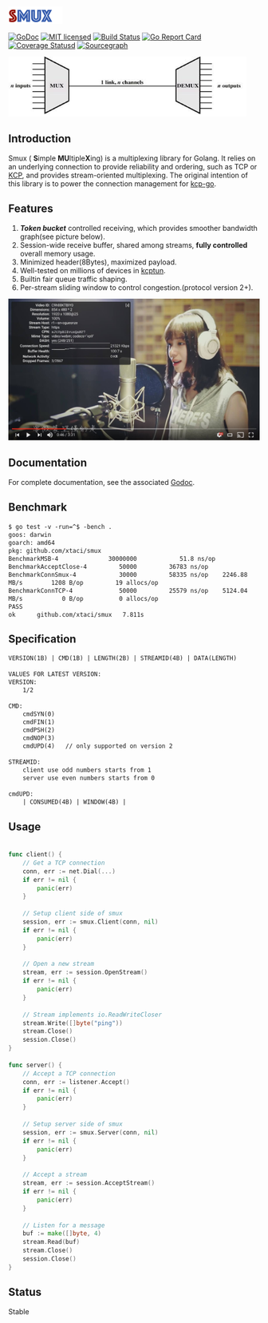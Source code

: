 <img src="smux.png" alt="smux" height="35px" />

[![GoDoc][1]][2] [![MIT licensed][3]][4] [![Build Status][5]][6] [![Go Report Card][7]][8] [![Coverage Statusd][9]][10] [![Sourcegraph][11]][12]

<img src="mux.jpg" alt="smux" height="120px" /> 

[1]: https://godoc.org/github.com/xtaci/smux?status.svg
[2]: https://pkg.go.dev/github.com/xtaci/smux
[3]: https://img.shields.io/badge/license-MIT-blue.svg
[4]: LICENSE
[5]: https://travis-ci.org/xtaci/smux.svg?branch=master
[6]: https://travis-ci.org/xtaci/smux
[7]: https://goreportcard.com/badge/github.com/xtaci/smux
[8]: https://goreportcard.com/report/github.com/xtaci/smux
[9]: https://codecov.io/gh/xtaci/smux/branch/master/graph/badge.svg
[10]: https://codecov.io/gh/xtaci/smux
[11]: https://sourcegraph.com/github.com/xtaci/smux/-/badge.svg
[12]: https://sourcegraph.com/github.com/xtaci/smux?badge

## Introduction

Smux ( **S**imple **MU**ltiple**X**ing) is a multiplexing library for Golang. It relies on an underlying connection to provide reliability and ordering, such as TCP or [KCP](https://github.com/xtaci/kcp-go), and provides stream-oriented multiplexing. The original intention of this library is to power the connection management for [kcp-go](https://github.com/xtaci/kcp-go).

## Features

1. ***Token bucket*** controlled receiving, which provides smoother bandwidth graph(see picture below).
2. Session-wide receive buffer, shared among streams, **fully controlled** overall memory usage.
3. Minimized header(8Bytes), maximized payload. 
4. Well-tested on millions of devices in [kcptun](https://github.com/xtaci/kcptun).
5. Builtin fair queue traffic shaping.
6. Per-stream sliding window to control congestion.(protocol version 2+).

![smooth bandwidth curve](curve.jpg)

## Documentation

For complete documentation, see the associated [Godoc](https://godoc.org/github.com/xtaci/smux).

## Benchmark
```
$ go test -v -run=^$ -bench .
goos: darwin
goarch: amd64
pkg: github.com/xtaci/smux
BenchmarkMSB-4           	30000000	        51.8 ns/op
BenchmarkAcceptClose-4   	   50000	     36783 ns/op
BenchmarkConnSmux-4      	   30000	     58335 ns/op	2246.88 MB/s	    1208 B/op	      19 allocs/op
BenchmarkConnTCP-4       	   50000	     25579 ns/op	5124.04 MB/s	       0 B/op	       0 allocs/op
PASS
ok  	github.com/xtaci/smux	7.811s
```

## Specification

```
VERSION(1B) | CMD(1B) | LENGTH(2B) | STREAMID(4B) | DATA(LENGTH)  

VALUES FOR LATEST VERSION:
VERSION:
    1/2
    
CMD:
    cmdSYN(0)
    cmdFIN(1)
    cmdPSH(2)
    cmdNOP(3)
    cmdUPD(4)	// only supported on version 2
    
STREAMID:
    client use odd numbers starts from 1
    server use even numbers starts from 0
    
cmdUPD:
    | CONSUMED(4B) | WINDOW(4B) |
```

## Usage

```go

func client() {
    // Get a TCP connection
    conn, err := net.Dial(...)
    if err != nil {
        panic(err)
    }

    // Setup client side of smux
    session, err := smux.Client(conn, nil)
    if err != nil {
        panic(err)
    }

    // Open a new stream
    stream, err := session.OpenStream()
    if err != nil {
        panic(err)
    }

    // Stream implements io.ReadWriteCloser
    stream.Write([]byte("ping"))
    stream.Close()
    session.Close()
}

func server() {
    // Accept a TCP connection
    conn, err := listener.Accept()
    if err != nil {
        panic(err)
    }

    // Setup server side of smux
    session, err := smux.Server(conn, nil)
    if err != nil {
        panic(err)
    }

    // Accept a stream
    stream, err := session.AcceptStream()
    if err != nil {
        panic(err)
    }

    // Listen for a message
    buf := make([]byte, 4)
    stream.Read(buf)
    stream.Close()
    session.Close()
}

```

## Status

Stable
